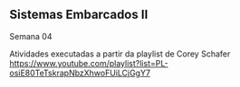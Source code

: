 ## Sistemas Embarcados II
Semana 04

Atividades executadas a partir da playlist de Corey Schafer
https://www.youtube.com/playlist?list=PL-osiE80TeTskrapNbzXhwoFUiLCjGgY7